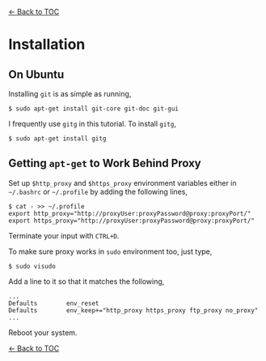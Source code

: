 [<- Back to TOC](https://github.com/Hindol/git-tutorial/blob/master/README.md)

# Installation
## On Ubuntu
Installing `git` is as simple as running,

    $ sudo apt-get install git-core git-doc git-gui

I frequently use `gitg` in this tutorial. To install `gitg`,

    $ sudo apt-get install gitg

## Getting `apt-get` to Work Behind Proxy
Set up `$http_proxy` and `$https_proxy` environment variables either in `~/.bashrc` or `~/.profile` by adding the following lines,

    $ cat - >> ~/.profile
    export http_proxy="http://proxyUser:proxyPassword@proxy:proxyPort/"
    export https_proxy="http://proxyUser:proxyPassword@proxy:proxyPort/"

Terminate your input with `CTRL+D`.

To make sure proxy works in `sudo` environment too, just type,

    $ sudo visudo

Add a line to it so that it matches the following,

    ...
    Defaults        env_reset
    Defaults        env_keep+="http_proxy https_proxy ftp_proxy no_proxy"
    ...

Reboot your system.

[<- Back to TOC](https://github.com/Hindol/git-tutorial/blob/master/README.md)